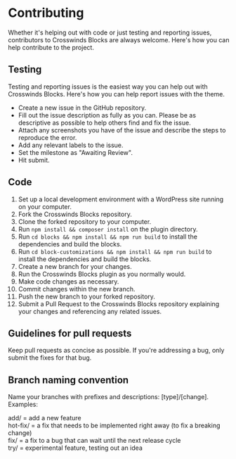 # Contributing

Whether it's helping out with code or just testing and reporting issues, contributors to  Crosswinds Blocks are always welcome. Here's how you can help contribute to the project.

## Testing
Testing and reporting issues is the easiest way you can help out with Crosswinds Blocks. Here's how you can help report issues with the theme.

- Create a new issue in the GitHub repository.
- Fill out the issue description as fully as you can. Please be as descriptive as possible to help others find and fix the issue.
- Attach any screenshots you have of the issue and describe the steps to reproduce the error.
- Add any relevant labels to the issue.
- Set the milestone as "Awaiting Review".
- Hit submit.

## Code
1. Set up a local development environment with a WordPress site running on your computer.
1. Fork the Crosswinds Blocks repository.
1. Clone the forked repository to your computer.
1. Run `npm install && composer install` on the plugin directory.
1. Run `cd blocks && npm install && npm run build` to install the dependencies and build the blocks.
1. Run `cd block-customizations && npm install && npm run build` to install the dependencies and build the blocks.
1. Create a new branch for your changes.
1. Run the Crosswinds Blocks plugin as you normally would.
1. Make code changes as necessary.
1. Commit changes within the new branch.
1. Push the new branch to your forked repository.
1. Submit a Pull Request to the Crosswinds Blocks repository explaining your changes and referencing any related issues.

## Guidelines for pull requests
Keep pull requests as concise as possible. If you're addressing a bug, only submit the fixes for that bug.

## Branch naming convention
Name your branches with prefixes and descriptions: [type]/[change]. Examples:

add/ = add a new feature  
hot-fix/ = a fix that needs to be implemented right away (to fix a breaking change)  
fix/ = a fix to a bug that can wait until the next release cycle  
try/ = experimental feature, testing out an idea  